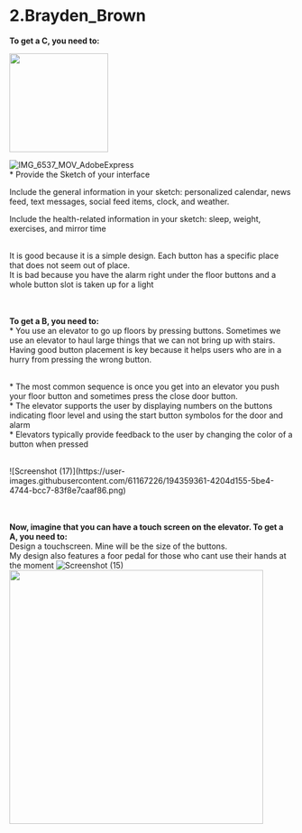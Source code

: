 # 2.Brayden_Brown

**To get a C, you need to:**

<img src="https://user-images.githubusercontent.com/61167226/194354750-3bdeec16-d5d7-4024-8798-f873ddcc35f5.png" width="175">

![IMG_6537_MOV_AdobeExpress](https://user-images.githubusercontent.com/61167226/194354462-e5c4af57-bf4b-42cd-9e3b-d0eb62d768a1.gif)
<br />* Provide the Sketch of your interface

Include the general information in your sketch: personalized calendar, news feed, text messages, social feed items, clock, and weather.

Include the health-related information in your sketch: sleep, weight, exercises, and mirror time

<br /> It is good because it is a simple design. Each button has a specific place that does not seem out of place.
<br />It is bad because you have the alarm right under the floor buttons and a whole button slot is taken up for a light

<br /><br />**To get a B, you need to:**
<br />* You use an elevator to go up floors by pressing buttons. Sometimes we use an elevator to haul large things that we can not bring up with stairs.
Having good button placement is key because it helps users who are in a hurry from pressing the wrong button.

<br />* The most common sequence is once you get into an elevator you push your floor button and sometimes press the close door button.
<br />* The elevator supports the user by displaying numbers on the buttons indicating floor level and using the start button symbolos for the door and alarm
<br />* Elevators typically provide feedback to the user by changing the color of a button when pressed

<br />
![Screenshot (17)](https://user-images.githubusercontent.com/61167226/194359361-4204d155-5be4-4744-bcc7-83f8e7caaf86.png)

<br /><br />
**Now, imagine that you can have a touch screen on the elevator. To get a A, you need to:**
<br />Design a touchscreen. Mine will be the size of the buttons.
<br /> My design also features a foor pedal for those who cant use their hands at the moment
![Screenshot (15)](https://user-images.githubusercontent.com/61167226/194359722-44df3aa4-1ca5-45b0-924d-40c03efd1ca1.png)
<br /> <img src="https://user-images.githubusercontent.com/61167226/194360312-1d2fdd06-e893-4101-b49f-ccbf6d7c4ef2.gif" width="450">
